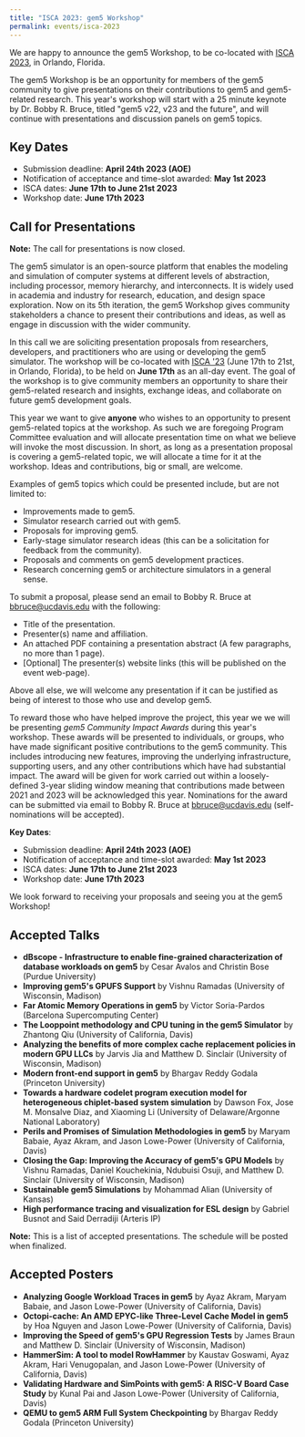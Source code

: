 ```yaml
---
title: "ISCA 2023: gem5 Workshop"
permalink: events/isca-2023
---
```


We are happy to announce the gem5 Workshop, to be co-located with [ISCA 2023](https://iscaconf.org/isca2023/), in Orlando, Florida.

The gem5 Workshop is be an opportunity for members of the gem5 community to give presentations on their contributions to gem5 and gem5-related research.
This year's workshop will start with a 25 minute keynote by Dr. Bobby R. Bruce, titled "gem5 v22, v23 and the future", and will continue with presentations and discussion panels on gem5 topics.

## Key Dates

* Submission deadline:  **April 24th 2023 (AOE)**
* Notification of acceptance and time-slot awarded: **May 1st 2023**
* ISCA dates: **June 17th to June 21st 2023**
* Workshop date: **June 17th 2023**

## Call for Presentations

**Note:** The call for presentations is now closed.

The gem5 simulator is an open-source platform that enables the modeling and simulation of computer systems at different levels of abstraction, including processor, memory hierarchy, and interconnects.
It is widely used in academia and industry for research, education, and design space exploration.
Now on its 5th iteration, the gem5 Workshop gives community stakeholders a chance to present their contributions and ideas, as well as engage in discussion with the wider community.

In this call we are soliciting presentation proposals from researchers, developers, and practitioners who are using or developing the gem5 simulator.
The workshop will be co-located with [ISCA '23](https://iscaconf.org/isca2023/) (June 17th to 21st, in Orlando, Florida), to be held on **June 17th** as an all-day event.
The goal of the workshop is to give community members an opportunity to share their gem5-related research and insights, exchange ideas, and collaborate on future gem5 development goals.

This year we want to give **anyone** who wishes to an opportunity to present gem5-related topics at the workshop.
As such we are foregoing Program Committee evaluation and will allocate presentation time on what we believe will invoke the most discussion.
In short, as long as a presentation proposal is covering a gem5-related topic, we will allocate a time for it at the workshop.
Ideas and contributions, big or small, are welcome.

Examples of gem5 topics which could be presented include, but are not limited to:

* Improvements made to gem5.
* Simulator research carried out with gem5.
* Proposals for improving gem5.
* Early-stage simulator research ideas (this can be a solicitation for feedback from the community).
* Proposals and comments on gem5 development practices.
* Research concerning gem5 or architecture simulators in a general sense.

To submit a proposal, please send an email to Bobby R. Bruce at [bbruce@ucdavis.edu](mailto:bbruce@ucdavis.edu) with the following:

* Title of the presentation.
* Presenter(s) name and affiliation.
* An attached PDF containing a presentation abstract (A few paragraphs, no more than 1 page).
* [Optional] The presenter(s) website links (this will be published on the event web-page).

Above all else, we will welcome any presentation if it can be justified as being of interest to those who use and develop gem5.

To reward those who have helped improve the project, this year we we will be presenting _gem5 Community Impact Awards_ during this year's workshop.
These awards will be presented to individuals, or groups, who have made significant positive contributions to the gem5 community.
This includes introducing new features, improving the underlying infrastructure, supporting users, and any other contributions which have had substantial impact.
The award will be given for work carried out within a loosely-defined 3-year sliding window meaning that contributions made between 2021 and 2023 will be acknowledged this year.
Nominations for the award can be submitted via email to Bobby R. Bruce at [bbruce@ucdavis.edu](mailto:bbruce@ucdavis.edu) (self-nominations will be accepted).

**Key Dates**:

* Submission deadline:  **April 24th 2023 (AOE)**
* Notification of acceptance and time-slot awarded: **May 1st 2023**
* ISCA dates: **June 17th to June 21st 2023**
* Workshop date: **June 17th 2023**

We look forward to receiving your proposals and seeing you at the gem5 Workshop!

## Accepted Talks

* **dBscope - Infrastructure to enable fine-grained characterization of database workloads on gem5** by Cesar Avalos and Christin Bose (Purdue University)
* **Improving gem5's GPUFS Support** by Vishnu Ramadas (University of Wisconsin, Madison)
* **Far Atomic Memory Operations in gem5** by Victor Soria-Pardos (Barcelona Supercomputing Center)
* **The Looppoint methodology and CPU tuning in the gem5 Simulator** by Zhantong Qiu (University of California, Davis)
* **Analyzing the benefits of more complex cache replacement policies in modern GPU LLCs** by Jarvis Jia and Matthew D. Sinclair (University of Wisconsin, Madison)
* **Modern front-end support in gem5** by Bhargav Reddy Godala (Princeton University)
* **Towards a hardware codelet program execution model for heterogeneous chiplet-based system simulation** by Dawson Fox, Jose M. Monsalve Diaz, and Xiaoming Li (University of Delaware/Argonne National Laboratory)
* **Perils and Promises of Simulation Methodologies in gem5** by Maryam Babaie, Ayaz Akram, and Jason Lowe-Power (University of California, Davis)
* **Closing the Gap: Improving the Accuracy of gem5's GPU Models** by Vishnu Ramadas, Daniel Kouchekinia, Ndubuisi Osuji, and Matthew D. Sinclair (University of Wisconsin, Madison)
* **Sustainable gem5 Simulations** by Mohammad Alian (University of Kansas)
* **High performance tracing and visualization for ESL design** by Gabriel Busnot and Said Derradiji (Arteris IP)

**Note:** This is a list of accepted presentations.
The schedule will be posted when finalized.

## Accepted Posters

* **Analyzing Google Workload Traces in gem5** by Ayaz Akram, Maryam Babaie, and Jason Lowe-Power (University of California, Davis)
* **Octopi-cache: An AMD EPYC-like Three-Level Cache Model in gem5** by Hoa Nguyen and Jason Lowe-Power (University of California, Davis)
* **Improving the Speed of gem5's GPU Regression Tests** by James Braun and Matthew D. Sinclair (University of Wisconsin, Madison)
* **HammerSim: A tool to model RowHammer** by Kaustav Goswami, Ayaz Akram, Hari Venugopalan, and Jason Lowe-Power (University of California, Davis)
* **Validating Hardware and SimPoints with gem5: A RISC-V Board Case Study** by Kunal Pai and Jason Lowe-Power (University of California, Davis)
* **QEMU to gem5 ARM Full System Checkpointing** by Bhargav Reddy Godala (Princeton University)
